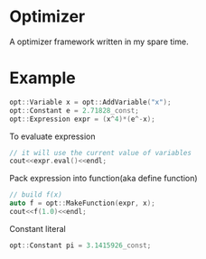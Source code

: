 # Optimizer

A optimizer framework written in my spare time.

# Example
```cpp
opt::Variable x = opt::AddVariable("x");
opt::Constant e = 2.71828_const;
opt::Expression expr = (x^4)*(e^-x);
```

To evaluate expression
```cpp
// it will use the current value of variables
cout<<expr.eval()<<endl;
```

Pack expression into function(aka define function)
```cpp
// build f(x)
auto f = opt::MakeFunction(expr, x);
cout<<f(1.0)<<endl;
```
Constant literal
```cpp
opt::Constant pi = 3.1415926_const;
```
